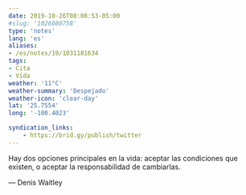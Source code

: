 ```yaml
---
date: 2019-10-26T08:08:53-05:00
#slug: '1026080758'
type: 'notes'
lang: 'es'
aliases:
- /es/notes/19/1031181634
tags:
- Cita
- Vida
weather: '11°C'
weather-summary: 'Despejado'
weather-icon: 'clear-day'
lat: '25.7554'
long: '-100.4023'

syndication_links:
    - https://brid.gy/publish/twitter
---
```

Hay dos opciones principales en la vida: aceptar las condiciones que existen, o aceptar la responsabilidad de cambiarlas.

— Denis Waitley